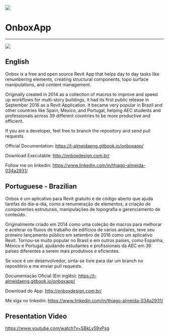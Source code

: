 ![](https://raw.githubusercontent.com/engthiago/OnboxApp/master/onBox120.png)
# OnboxApp
----
![](https://raw.githubusercontent.com/engthiago/OnboxApp/master/Ribbon.png)

English
----

Onbox is a free and open source Revit App that helps day to day tasks like renumbering elements, creating structural components, topo surface manipulations, and content management.

Originally created in 2014 as a collection of macros to improve and speed up workflows for multi-story buildings, it had its first public release in September 2016 as a Revit Application. It became very popular in Brazil and other countries like Spain, Mexico, and Portugal, helping AEC students and professionals across 39 different countries to be more productive and efficient.

If you are a developer, feel free to branch the repository and send pull requests.

Official Documentation: https://t-almeidaeng.gitbook.io/onboxapp/

Download Executable: http://onboxdesign.com.br/

Follow me on linkedin: https://www.linkedin.com/in/thiago-almeida-034a2931/

Portuguese - Brazilian
----

Onbox é um aplicativo para Revit gratuito e de código aberto que ajuda tarefas do dia-a-dia, como a renumeração de elementos, a criação de componentes estruturais, manipulações de topografia e gerenciamento de conteúdo.

Originalmente criado em 2014 como uma coleção de macros para melhorar e acelerar os fluxos de trabalho de edifícios de vários andares, teve seu primeiro lançamento público em setembro de 2016 como um aplicativo Revit. Tornou-se muito popular no Brasil e em outros países, como Espanha, México e Portugal, ajudando estudantes e profissionais da AEC em 39 países diferentes a serem mais produtivos e eficientes.

Se voce é um desenvolvedor, sinta-se livre para dar um branch no repositõrio e me enviar pull requests.

Documentação Oficial (Em inglês): https://t-almeidaeng.gitbook.io/onboxapp/

Download do App: http://onboxdesign.com.br/

Me siga no linkedin: https://www.linkedin.com/in/thiago-almeida-034a2931/

Presentation Video
----
https://www.youtube.com/watch?v=SBkLv59vPsg
